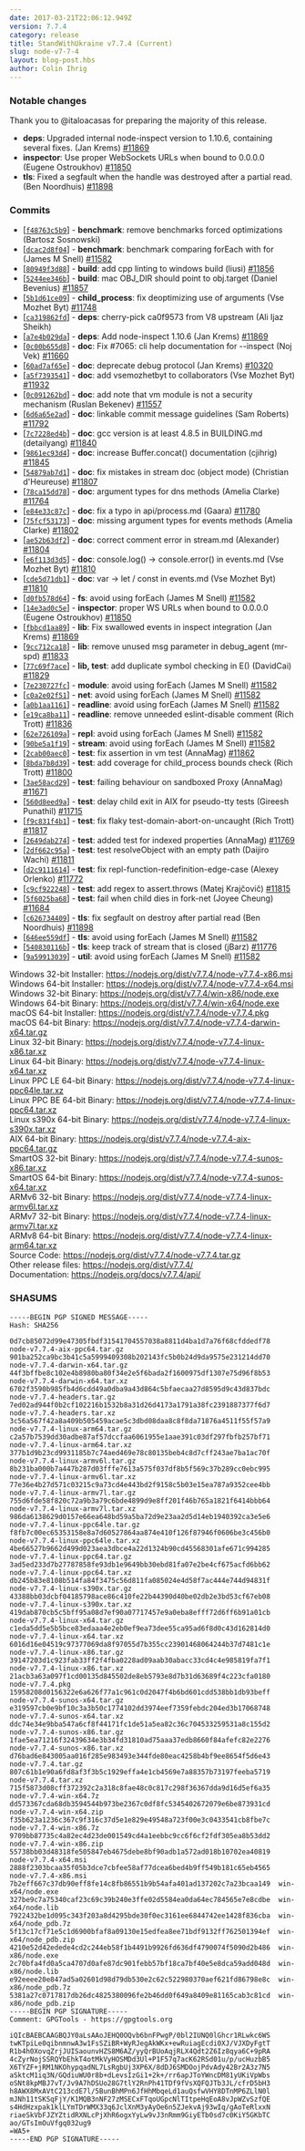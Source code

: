 ```yaml
---
date: 2017-03-21T22:06:12.949Z
version: 7.7.4
category: release
title: StandWithUkraine v7.7.4 (Current)
slug: node-v7-7-4
layout: blog-post.hbs
author: Colin Ihrig
---
```


### Notable changes

Thank you to @italoacasas for preparing the majority of this release.

* **deps**: Upgraded internal node-inspect version to 1.10.6, containing several fixes. (Jan Krems) [#11869](https://github.com/nodejs/node/pull/11869)
* **inspector**: Use proper WebSockets URLs when bound to 0.0.0.0 (Eugene Ostroukhov) [#11850](https://github.com/nodejs/node/pull/11850)
* **tls**: Fixed a segfault when the handle was destroyed after a partial read. (Ben Noordhuis) [#11898](https://github.com/nodejs/node/pull/11898)

### Commits

* [[`f48763c5b9`](https://github.com/nodejs/node/commit/f48763c5b9)] - **benchmark**: remove benchmarks forced optimizations (Bartosz Sosnowski)
* [[`dcac2d8f04`](https://github.com/nodejs/node/commit/dcac2d8f04)] - **benchmark**: benchmark comparing forEach with for (James M Snell) [#11582](https://github.com/nodejs/node/pull/11582)
* [[`80949f3d88`](https://github.com/nodejs/node/commit/80949f3d88)] - **build**: add cpp linting to windows build (liusi) [#11856](https://github.com/nodejs/node/pull/11856)
* [[`5244ee346b`](https://github.com/nodejs/node/commit/5244ee346b)] - **build**: mac OBJ_DIR should point to obj.target (Daniel Bevenius) [#11857](https://github.com/nodejs/node/pull/11857)
* [[`5b1d61ce09`](https://github.com/nodejs/node/commit/5b1d61ce09)] - **child_process**: fix deoptimizing use of arguments (Vse Mozhet Byt) [#11748](https://github.com/nodejs/node/pull/11748)
* [[`ca319862fd`](https://github.com/nodejs/node/commit/ca319862fd)] - **deps**: cherry-pick ca0f9573 from V8 upstream (Ali Ijaz Sheikh)
* [[`a7e4b029da`](https://github.com/nodejs/node/commit/a7e4b029da)] - **deps**: Add node-inspect 1.10.6 (Jan Krems) [#11869](https://github.com/nodejs/node/pull/11869)
* [[`0c00b655d8`](https://github.com/nodejs/node/commit/0c00b655d8)] - **doc**: Fix #7065: cli help documentation for --inspect (Noj Vek) [#11660](https://github.com/nodejs/node/pull/11660)
* [[`60ad7af65e`](https://github.com/nodejs/node/commit/60ad7af65e)] - **doc**: deprecate debug protocol (Jan Krems) [#10320](https://github.com/nodejs/node/pull/10320)
* [[`a5f7393541`](https://github.com/nodejs/node/commit/a5f7393541)] - **doc**: add vsemozhetbyt to collaborators (Vse Mozhet Byt) [#11932](https://github.com/nodejs/node/pull/11932)
* [[`0c091262bd`](https://github.com/nodejs/node/commit/0c091262bd)] - **doc**: add note that vm module is not a security mechanism (Ruslan Bekenev) [#11557](https://github.com/nodejs/node/pull/11557)
* [[`6d6a65e2ad`](https://github.com/nodejs/node/commit/6d6a65e2ad)] - **doc**: linkable commit message guidelines (Sam Roberts) [#11792](https://github.com/nodejs/node/pull/11792)
* [[`7c7228ed4b`](https://github.com/nodejs/node/commit/7c7228ed4b)] - **doc**: gcc version is at least 4.8.5 in BUILDING.md (detailyang) [#11840](https://github.com/nodejs/node/pull/11840)
* [[`9861ec93d4`](https://github.com/nodejs/node/commit/9861ec93d4)] - **doc**: increase Buffer.concat() documentation (cjihrig) [#11845](https://github.com/nodejs/node/pull/11845)
* [[`54879ab7d1`](https://github.com/nodejs/node/commit/54879ab7d1)] - **doc**: fix mistakes in stream doc (object mode) (Christian d'Heureuse) [#11807](https://github.com/nodejs/node/pull/11807)
* [[`78ca15dd78`](https://github.com/nodejs/node/commit/78ca15dd78)] - **doc**: argument types for dns methods (Amelia Clarke) [#11764](https://github.com/nodejs/node/pull/11764)
* [[`e84e33c87c`](https://github.com/nodejs/node/commit/e84e33c87c)] - **doc**: fix a typo in api/process.md (Gaara) [#11780](https://github.com/nodejs/node/pull/11780)
* [[`75fcf53173`](https://github.com/nodejs/node/commit/75fcf53173)] - **doc**: missing argument types for events methods (Amelia Clarke) [#11802](https://github.com/nodejs/node/pull/11802)
* [[`ae52b63df2`](https://github.com/nodejs/node/commit/ae52b63df2)] - **doc**: correct comment error in stream.md (Alexander) [#11804](https://github.com/nodejs/node/pull/11804)
* [[`e6f113d3d5`](https://github.com/nodejs/node/commit/e6f113d3d5)] - **doc**: console.log() -> console.error() in events.md (Vse Mozhet Byt) [#11810](https://github.com/nodejs/node/pull/11810)
* [[`cde5d71db1`](https://github.com/nodejs/node/commit/cde5d71db1)] - **doc**: var -> let / const in events.md (Vse Mozhet Byt) [#11810](https://github.com/nodejs/node/pull/11810)
* [[`d0fb578d64`](https://github.com/nodejs/node/commit/d0fb578d64)] - **fs**: avoid using forEach (James M Snell) [#11582](https://github.com/nodejs/node/pull/11582)
* [[`14e3ad0c5e`](https://github.com/nodejs/node/commit/14e3ad0c5e)] - **inspector**: proper WS URLs when bound to 0.0.0.0 (Eugene Ostroukhov) [#11850](https://github.com/nodejs/node/pull/11850)
* [[`fbbcd1aa89`](https://github.com/nodejs/node/commit/fbbcd1aa89)] - **lib**: Fix swallowed events in inspect integration (Jan Krems) [#11869](https://github.com/nodejs/node/pull/11869)
* [[`9cc712ca18`](https://github.com/nodejs/node/commit/9cc712ca18)] - **lib**: remove unused msg parameter in debug_agent (mr-spd) [#11833](https://github.com/nodejs/node/pull/11833)
* [[`77c69f7ace`](https://github.com/nodejs/node/commit/77c69f7ace)] - **lib, test**: add duplicate symbol checking in E() (DavidCai) [#11829](https://github.com/nodejs/node/pull/11829)
* [[`7e230727fc`](https://github.com/nodejs/node/commit/7e230727fc)] - **module**: avoid using forEach (James M Snell) [#11582](https://github.com/nodejs/node/pull/11582)
* [[`c0a2e02f51`](https://github.com/nodejs/node/commit/c0a2e02f51)] - **net**: avoid using forEach (James M Snell) [#11582](https://github.com/nodejs/node/pull/11582)
* [[`a0b1aa1161`](https://github.com/nodejs/node/commit/a0b1aa1161)] - **readline**: avoid using forEach (James M Snell) [#11582](https://github.com/nodejs/node/pull/11582)
* [[`e19ca8ba11`](https://github.com/nodejs/node/commit/e19ca8ba11)] - **readline**: remove unneeded eslint-disable comment (Rich Trott) [#11836](https://github.com/nodejs/node/pull/11836)
* [[`62e726109a`](https://github.com/nodejs/node/commit/62e726109a)] - **repl**: avoid using forEach (James M Snell) [#11582](https://github.com/nodejs/node/pull/11582)
* [[`90be5a1f19`](https://github.com/nodejs/node/commit/90be5a1f19)] - **stream**: avoid using forEach (James M Snell) [#11582](https://github.com/nodejs/node/pull/11582)
* [[`2cab00aec0`](https://github.com/nodejs/node/commit/2cab00aec0)] - **test**: fix assertion in vm test (AnnaMag) [#11862](https://github.com/nodejs/node/pull/11862)
* [[`8bda7b8d39`](https://github.com/nodejs/node/commit/8bda7b8d39)] - **test**: add coverage for child_process bounds check (Rich Trott) [#11800](https://github.com/nodejs/node/pull/11800)
* [[`3ae58acd29`](https://github.com/nodejs/node/commit/3ae58acd29)] - **test**: failing behaviour on sandboxed Proxy (AnnaMag) [#11671](https://github.com/nodejs/node/pull/11671)
* [[`560d8eed9a`](https://github.com/nodejs/node/commit/560d8eed9a)] - **test**: delay child exit in AIX for pseudo-tty tests (Gireesh Punathil) [#11715](https://github.com/nodejs/node/pull/11715)
* [[`f9c831f4b1`](https://github.com/nodejs/node/commit/f9c831f4b1)] - **test**: fix flaky test-domain-abort-on-uncaught (Rich Trott) [#11817](https://github.com/nodejs/node/pull/11817)
* [[`2649dab274`](https://github.com/nodejs/node/commit/2649dab274)] - **test**: added test for indexed properties (AnnaMag) [#11769](https://github.com/nodejs/node/pull/11769)
* [[`2df662c95a`](https://github.com/nodejs/node/commit/2df662c95a)] - **test**: test resolveObject with an empty path (Daijiro Wachi) [#11811](https://github.com/nodejs/node/pull/11811)
* [[`d2c9111614`](https://github.com/nodejs/node/commit/d2c9111614)] - **test**: fix repl-function-redefinition-edge-case (Alexey Orlenko) [#11772](https://github.com/nodejs/node/pull/11772)
* [[`c9cf922248`](https://github.com/nodejs/node/commit/c9cf922248)] - **test**: add regex to assert.throws (Matej Krajčovič) [#11815](https://github.com/nodejs/node/pull/11815)
* [[`5f6025ba68`](https://github.com/nodejs/node/commit/5f6025ba68)] - **test**: fail when child dies in fork-net (Joyee Cheung) [#11684](https://github.com/nodejs/node/pull/11684)
* [[`c626734409`](https://github.com/nodejs/node/commit/c626734409)] - **tls**: fix segfault on destroy after partial read (Ben Noordhuis) [#11898](https://github.com/nodejs/node/pull/11898)
* [[`646ee559df`](https://github.com/nodejs/node/commit/646ee559df)] - **tls**: avoid using forEach (James M Snell) [#11582](https://github.com/nodejs/node/pull/11582)
* [[`540830116b`](https://github.com/nodejs/node/commit/540830116b)] - **tls**: keep track of stream that is closed (jBarz) [#11776](https://github.com/nodejs/node/pull/11776)
* [[`9a59913039`](https://github.com/nodejs/node/commit/9a59913039)] - **util**: avoid using forEach (James M Snell) [#11582](https://github.com/nodejs/node/pull/11582)

Windows 32-bit Installer: https://nodejs.org/dist/v7.7.4/node-v7.7.4-x86.msi<br>
Windows 64-bit Installer: https://nodejs.org/dist/v7.7.4/node-v7.7.4-x64.msi<br>
Windows 32-bit Binary: https://nodejs.org/dist/v7.7.4/win-x86/node.exe<br>
Windows 64-bit Binary: https://nodejs.org/dist/v7.7.4/win-x64/node.exe<br>
macOS 64-bit Installer: https://nodejs.org/dist/v7.7.4/node-v7.7.4.pkg<br>
macOS 64-bit Binary: https://nodejs.org/dist/v7.7.4/node-v7.7.4-darwin-x64.tar.gz<br>
Linux 32-bit Binary: https://nodejs.org/dist/v7.7.4/node-v7.7.4-linux-x86.tar.xz<br>
Linux 64-bit Binary: https://nodejs.org/dist/v7.7.4/node-v7.7.4-linux-x64.tar.xz<br>
Linux PPC LE 64-bit Binary: https://nodejs.org/dist/v7.7.4/node-v7.7.4-linux-ppc64le.tar.xz<br>
Linux PPC BE 64-bit Binary: https://nodejs.org/dist/v7.7.4/node-v7.7.4-linux-ppc64.tar.xz<br>
Linux s390x 64-bit Binary: https://nodejs.org/dist/v7.7.4/node-v7.7.4-linux-s390x.tar.xz<br>
AIX 64-bit Binary: https://nodejs.org/dist/v7.7.4/node-v7.7.4-aix-ppc64.tar.gz<br>
SmartOS 32-bit Binary: https://nodejs.org/dist/v7.7.4/node-v7.7.4-sunos-x86.tar.xz<br>
SmartOS 64-bit Binary: https://nodejs.org/dist/v7.7.4/node-v7.7.4-sunos-x64.tar.xz<br>
ARMv6 32-bit Binary: https://nodejs.org/dist/v7.7.4/node-v7.7.4-linux-armv6l.tar.xz<br>
ARMv7 32-bit Binary: https://nodejs.org/dist/v7.7.4/node-v7.7.4-linux-armv7l.tar.xz<br>
ARMv8 64-bit Binary: https://nodejs.org/dist/v7.7.4/node-v7.7.4-linux-arm64.tar.xz<br>
Source Code: https://nodejs.org/dist/v7.7.4/node-v7.7.4.tar.gz<br>
Other release files: https://nodejs.org/dist/v7.7.4/<br>
Documentation: https://nodejs.org/docs/v7.7.4/api/

### SHASUMS

```
-----BEGIN PGP SIGNED MESSAGE-----
Hash: SHA256

0d7cb85072d99e47305fbdf31541704557038a8811d4ba1d7a76f68cfddedf78  node-v7.7.4-aix-ppc64.tar.gz
901ba252ca9bc3b41c5a5999409308b202143fc5b0b24d9da9575e231214dd70  node-v7.7.4-darwin-x64.tar.gz
44f3bffbe8c102e4b8980ba80f34e2e5f6bada2f1600975df1307e75d96f8b53  node-v7.7.4-darwin-x64.tar.xz
6702f3590b985fb4d6cdd49a0dba9a43d864c5bfaecaa27d8595d9c43d837bdc  node-v7.7.4-headers.tar.gz
7ed02ad944f0b2cf102216b1532b8a31d26d4173a1791a38fc2391887377f6d7  node-v7.7.4-headers.tar.xz
3c56a567f42a8a409b505459acae5c3dbd08daa8c8f8da71876a4511f55f57a9  node-v7.7.4-linux-arm64.tar.gz
c2a57b7539dd30adbe87af57dccfaa6061955e1aae391c03df297fbfb257bf71  node-v7.7.4-linux-arm64.tar.xz
377b1d9b23cd9931185b7c74aed469e78c80135beb4c8d7cff243ae7ba1ac70f  node-v7.7.4-linux-armv6l.tar.gz
8b231ba000b7a447b287d03fffe7613a575f037df8b5f569c37b289cc0ebc995  node-v7.7.4-linux-armv6l.tar.xz
77e36e4b27d571c03215c9a73cd4e443bd2f9158c5b03e15ea787a9352cee4bb  node-v7.7.4-linux-armv7l.tar.gz
755d6fde58f820c72a9b3a79c6bde4899d9e8ff201f46b765a1821f6414bbb64  node-v7.7.4-linux-armv7l.tar.xz
986da6138629d0157e66ea648bd59a5ba72d9e23aa2d5d14eb1940392ca3e5e6  node-v7.7.4-linux-ppc64le.tar.gz
f8fb7c00ec65353158e8a7d60527864aa874e410f126f87946f0606be3c456b0  node-v7.7.4-linux-ppc64le.tar.xz
4be66527b9662d499d023aea3dbce4a22d1324b90cd45568301afe671c994285  node-v7.7.4-linux-ppc64.tar.gz
3ad5ed233d7b27787858fe93db1e9649bb30ebd81fa07e2be4cf675acfd6bb62  node-v7.7.4-linux-ppc64.tar.xz
db245b83e8108b514fa84f3475c56d811fa085024e4d58f7ac444e744d94831f  node-v7.7.4-linux-s390x.tar.gz
43388bb03dcbf04185798ace86c410fe22b44390d40be02db2e3bd53cf67eb08  node-v7.7.4-linux-s390x.tar.xz
419dab870cb5c5bff95a08d7ef90a07717457e9a0eba8efff72d6ff6b91a01cb  node-v7.7.4-linux-x64.tar.gz
c1eda5dd5e5b5bce83edaaa4e2eb0ef9ea73dee55ca95ad6f8d0c43d162814d0  node-v7.7.4-linux-x64.tar.xz
6016d16e04519c97377069da8f97055d7b355cc23901468064244b37d7481c1e  node-v7.7.4-linux-x86.tar.gz
39147203d1c923fab33ff2f4fba0228ad09aab30abacc33cd4c4e985819fa7f1  node-v7.7.4-linux-x86.tar.xz
21acb3a63a097f1cd00135d845502de8eb5793e8d7b31d63689f4c223cfa0180  node-v7.7.4.pkg
15958208d0156322e6a626f77a1c961c0d2047f4b6bd601cdd538bb1db93beff  node-v7.7.4-sunos-x64.tar.gz
e319597cb0e9bf10c3a3b50c1774102dd3974eef7359febdc204ed3b17068748  node-v7.7.4-sunos-x64.tar.xz
ddc74e34e9bba547a6cf8f44171fc1de51a5ea82c36c704533259531a8c155d2  node-v7.7.4-sunos-x86.tar.gz
1fae5ea71216f32439634e3b34fd31810ad75aaa37edb8660f84afefc82e2276  node-v7.7.4-sunos-x86.tar.xz
d76bad6e843005aa016f285e983493e344fde80eac4258b4bf9ee8654f5d6e43  node-v7.7.4.tar.gz
807c61b1e90a6fd8af3f3b5c1929effa4e1cb4569e7a88357b73197feeba5719  node-v7.7.4.tar.xz
715f5873d08cff372392c2a318c8fae48c0c817c298f36367dda9d16d5ef6a35  node-v7.7.4-win-x64.7z
dd573367cda68db3594544b973be2367c0df8fc5345402672079e6be873931cd  node-v7.7.4-win-x64.zip
f35b623a1236c367c9f316c37d5e1e829e49548a723f00e3c0433541cb8fbe7c  node-v7.7.4-win-x86.7z
9709bb87735c4a82ec4d23de001549cd4a1eebbc9cc6f6cf2fdf305ea8b53dd2  node-v7.7.4-win-x86.zip
55738bb03d48318fe505847eb4675debe8bf90adb1a572ad018b10702ea40819  node-v7.7.4-x64.msi
2888f2303bcaa35f05b3dce7cbfee58af77dcea6bed4b9ff549b181c65eb4565  node-v7.7.4-x86.msi
7b2eff667c37db90eff8fe14c8fb86551b9b54afa401ad137202c7a23bcaa149  win-x64/node.exe
327be9c7a75340caf23c69c39b240e3ffe02d5584ea0da64ec784565e7e8cdbe  win-x64/node.lib
7922432be1d095c343f203a8d4295bde30f0ec3161ee6844742ee1428f836cba  win-x64/node_pdb.7z
5f13c17cf71e5c1d6900bfaf8a09130e15edfea8ee71bdf9132ff762501394ef  win-x64/node_pdb.zip
4210e52d42edede4cd2c244eb58f1b4491b9926fd636df4790074f5090d2b486  win-x86/node.exe
2c70bfa4fd0a5ca4707d0afe87dc901febb57bf18ca7bf40e5e8dca59add048d  win-x86/node.lib
e92eeee20e847ad5a02601d98d79db530e2c62c522980370aef621fd86798e8c  win-x86/node_pdb.7z
5381a27c0717817db26dc4825380096fe2b46dd0f649a8409e81165cab3c81cd  win-x86/node_pdb.zip
-----BEGIN PGP SIGNATURE-----
Comment: GPGTools - https://gpgtools.org

iQIcBAEBCAAGBQJY0aLsAAoJEHQ0OQvb6bnFPwgP/0bl2IUNQ0lGhcr1RLwkc6WS
twKTpiLe0qibnmnwA3w1FsSZiBR+WyRJegAkWKx+ewRuiagEcdi0XJ/VJXDyFgtT
R1b4h0XovqZrjJUISaounvHZS8M6AZ/yyQrBUoAqjRLX4Qdt2Z6Iz8qya6C+9pRA
4cZyrNojSSRQYbEhkT4otMkVyHOSMDd3Ul+P1F57q7acK62RSd01u/p/ucHuzbB5
X6TYZF+jRM1NKOhypqadNL7LsRgbUj3XP6X/8dDJ6SMDOojPdvAdy42Br2A3z7N5
aSktcM1iq3N/GQdiuWU0r8b+dLevsIzGi1+2k+/rr6apJToYWncDM81yUKiVpWbs
oSNt8kpMBJ7vT/Jv9A7hDSUo28G7tlY2RnPh41TDf9fVsXQFQJTb3JL/cfrD5bH3
h8AWX8MxAVtC213cdE7l/5BunBhMPn6JfHhMbqeLd1auQsfwVHY8DTnMP6ZLlN0l
mJNh11tSKSqFjY/K1MQB3nNF27zMSECxFTqoUGpcNlTItpeHqEoA8vJpWZvSzfQE
s4HdHzxpak1klLYmTDrWMX33q6JclXnM3yAyOe6n5ZJekvAj93wIq/gAoTeRlxxN
riaeSkVbFJZYZtidRXNLcPjXhR6ogxYyLw9vJ3nRmm9GiyETb0sd7c0KiY5GKbTC
ao/GTsImOuVfgq032ug9
=WA5+
-----END PGP SIGNATURE-----

```
